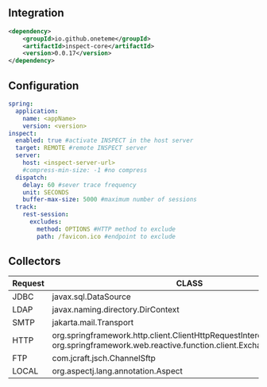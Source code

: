 
## Integration
```XML
<dependency>
    <groupId>io.github.oneteme</groupId>
    <artifactId>inspect-core</artifactId>
    <version>0.0.17</version>
</dependency>
```

## Configuration
```YAML
spring:
  application:
    name: <appName>
    version: <version>
inspect:
  enabled: true #activate INSPECT in the host server
  target: REMOTE #remote INSPECT server
  server:
    host: <inspect-server-url>
    #compress-min-size: -1 #no compress
  dispatch:
    delay: 60 #sever trace frequency
    unit: SECONDS
    buffer-max-size: 5000 #maximum number of sessions
  track:
    rest-session:
      excludes:
        method: OPTIONS #HTTP method to exclude
        path: /favicon.ico #endpoint to exclude

```
## Collectors

| Request  | CLASS        |
|----------|--------------|
| JDBC     | javax.sql.DataSource |
| LDAP     | javax.naming.directory.DirContext |
| SMTP     | jakarta.mail.Transport |
| HTTP     | org.springframework.http.client.ClientHttpRequestInterceptor <br> org.springframework.web.reactive.function.client.ExchangeFilterFunction |
| FTP      | com.jcraft.jsch.ChannelSftp |
| LOCAL    | org.aspectj.lang.annotation.Aspect |
